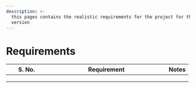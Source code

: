 ```yaml
---
description: >-
  this pages contains the realistic requirements for the project for the first
  version
---
```


# Requirements



<table><thead><tr><th width="96">S. No.</th><th width="310">Requirement</th><th>Notes</th></tr></thead><tbody><tr><td></td><td></td><td></td></tr><tr><td></td><td></td><td></td></tr><tr><td></td><td></td><td></td></tr></tbody></table>
